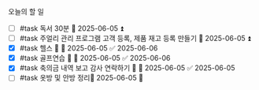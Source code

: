오늘의 할 일
- [ ] #task 독서 30분 📅 2025-06-05 ⏫ 
- [ ] #task 주얼리 관리 프로그램 고객 등록, 제품 재고 등록 만들기 📅 2025-06-05 ⏫ 
- [x] #task 헬스 🔼 📅 2025-06-05 ✅ 2025-06-06
- [x] #task 골프연습 🔼 📅 2025-06-05 ✅ 2025-06-06
- [x] #task 축의금 내역 보고 감사 연락하기 🔼 📅 2025-06-05 ✅ 2025-06-05
- [ ] #task 옷방 및 안방 정리📅 2025-06-05 🔽 